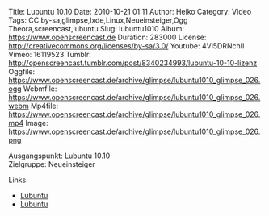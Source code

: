 Title: Lubuntu 10.10
Date: 2010-10-21 01:11
Author: Heiko
Category: Video
Tags: CC by-sa,glimpse,lxde,Linux,Neueinsteiger,Ogg Theora,screencast,lubuntu
Slug: lubuntu1010
Album: https://www.openscreencast.de
Duration: 283000
License: http://creativecommons.org/licenses/by-sa/3.0/
Youtube: 4Vl5DRNchII
Vimeo: 16119523
Tumblr: http://openscreencast.tumblr.com/post/8340234993/lubuntu-10-10-lizenz
Oggfile: https://www.openscreencast.de/archive/glimpse/lubuntu1010_glimpse_026.ogg
Webmfile: https://www.openscreencast.de/archive/glimpse/lubuntu1010_glimpse_026.webm
Mp4file: https://www.openscreencast.de/archive/glimpse/lubuntu1010_glimpse_026.mp4
Image: https://www.openscreencast.de/archive/glimpse/lubuntu1010_glimpse_026.png

Ausgangspunkt: Lubuntu 10.10  
Zielgruppe: Neueinsteiger  

Links:

  * [Lubuntu](http://lubuntu.net/)
  * [Lubuntu](http://de.wikipedia.org/wiki/Lubuntu)

